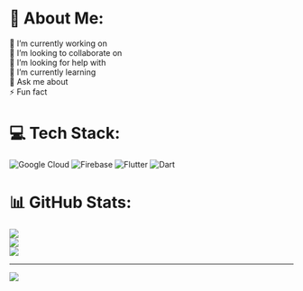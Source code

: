 # 💫 About Me:
🔭 I’m currently working on<br>👯 I’m looking to collaborate on<br>🤝 I’m looking for help with<br>🌱 I’m currently learning<br>💬 Ask me about<br>⚡ Fun fact


# 💻 Tech Stack:
![Google Cloud](https://img.shields.io/badge/GoogleCloud-%234285F4.svg?style=plastic&logo=google-cloud&logoColor=white) ![Firebase](https://img.shields.io/badge/firebase-%23039BE5.svg?style=plastic&logo=firebase) ![Flutter](https://img.shields.io/badge/Flutter-%2302569B.svg?style=plastic&logo=Flutter&logoColor=white) ![Dart](https://img.shields.io/badge/dart-%230175C2.svg?style=plastic&logo=dart&logoColor=white)
# 📊 GitHub Stats:
![](https://github-readme-stats.vercel.app/api?username=sajaawad22&theme=shadow_blue&hide_border=false&include_all_commits=false&count_private=false)<br/>
![](https://nirzak-streak-stats.vercel.app/?user=sajaawad22&theme=shadow_blue&hide_border=false)<br/>
![](https://github-readme-stats.vercel.app/api/top-langs/?username=sajaawad22&theme=shadow_blue&hide_border=false&include_all_commits=false&count_private=false&layout=compact)

---
[![](https://visitcount.itsvg.in/api?id=sajaawad22&icon=0&color=0)](https://visitcount.itsvg.in)

<!-- Proudly created with GPRM ( https://gprm.itsvg.in ) -->
